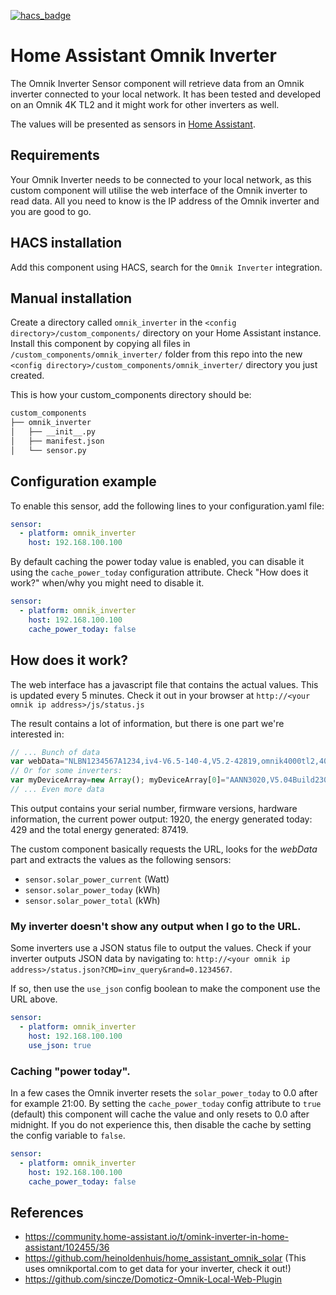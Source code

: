 [![hacs_badge](https://img.shields.io/badge/HACS-Default-orange.svg?style=for-the-badge)](https://github.com/custom-components/hacs)

# Home Assistant Omnik Inverter
The Omnik Inverter Sensor component will retrieve data from an Omnik inverter connected to your local network.
It has been tested and developed on an Omnik 4K TL2 and it might work for other inverters as well.

The values will be presented as sensors in [Home Assistant](https://home-assistant.io/).

## Requirements

Your Omnik Inverter needs to be connected to your local network, as this custom component will utilise the web interface of the Omnik inverter to read data. All you need to know is the IP address of the Omnik inverter and you are good to go.

## HACS installation

Add this component using HACS, search for the `Omnik Inverter` integration.

## Manual installation

Create a directory called `omnik_inverter` in the `<config directory>/custom_components/` directory on your Home Assistant instance.
Install this component by copying all files in `/custom_components/omnik_inverter/` folder from this repo into the new `<config directory>/custom_components/omnik_inverter/` directory you just created.

This is how your custom_components directory should be:
```bash
custom_components
├── omnik_inverter
│   ├── __init__.py
│   ├── manifest.json
│   └── sensor.py
```

## Configuration example

To enable this sensor, add the following lines to your configuration.yaml file:

``` YAML
sensor:
  - platform: omnik_inverter
    host: 192.168.100.100
```

By default caching the power today value is enabled, you can disable it using the `cache_power_today` configuration attribute. Check "How does it work?" when/why you might need to disable it.

``` YAML
sensor:
  - platform: omnik_inverter
    host: 192.168.100.100
    cache_power_today: false
```

## How does it work?

The web interface has a javascript file that contains the actual values. This is updated every 
5 minutes. Check it out in your browser at `http://<your omnik ip address>/js/status.js`

The result contains a lot of information, but there is one part we're interested in:
```js
// ... Bunch of data
var webData="NLBN1234567A1234,iv4-V6.5-140-4,V5.2-42819,omnik4000tl2,4000,1920,429,87419,,3,";
// Or for some inverters:
var myDeviceArray=new Array(); myDeviceArray[0]="AANN3020,V5.04Build230,V4.13Build253,Omnik3000tl,3000,1313,685,9429,,1,";
// ... Even more data
```

This output  contains your serial number, firmware versions, hardware information, the 
current power output: 1920, the energy generated today: 429 and the total energy generated: 87419.

The custom component basically requests the URL, looks for the _webData_ part and extracts the 
values as the following sensors:
- `sensor.solar_power_current` (Watt)
- `sensor.solar_power_today` (kWh)
- `sensor.solar_power_total` (kWh)

### My inverter doesn't show any output when I go to the URL.

Some inverters use a JSON status file to output the values. Check if your 
inverter outputs JSON data by navigating to: `http://<your omnik ip address>/status.json?CMD=inv_query&rand=0.1234567`.

If so, then use the `use_json` config boolean to make the component use the URL above.

``` YAML
sensor:
  - platform: omnik_inverter
    host: 192.168.100.100
    use_json: true
```

### Caching "power today".

In a few cases the Omnik inverter resets the `solar_power_today` to 0.0 after for example 21:00. By 
setting the `cache_power_today` config attribute to `true` (default) this component will cache the 
value and only resets to 0.0 after midnight. If you do not experience this, then disable the 
cache by setting the config variable to `false`.

``` YAML
sensor:
  - platform: omnik_inverter
    host: 192.168.100.100
    cache_power_today: false
```

## References

- https://community.home-assistant.io/t/omink-inverter-in-home-assistant/102455/36
- https://github.com/heinoldenhuis/home_assistant_omnik_solar (This uses omnikportal.com to get data for your inverter, check it out!)
- https://github.com/sincze/Domoticz-Omnik-Local-Web-Plugin
